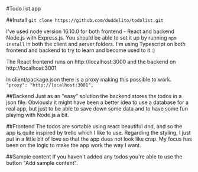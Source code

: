 #Todo list app



##Install
`git clone https://github.com/duddelito/todolist.git`

I've used node version 16.10.0 for both frontend - React and backend Node.js with Express.js.
You should be able to set it up by running `npm install` in both the client and server folders. 
I'm using Typescript on both frontend and backend to try to learn and become used to it :)

The React frontend runs on http://localhost:3000 and the backend on http://localhost:3001

In client/package.json there is a proxy making this possible to work. 
`"proxy": "http://localhost:3001",`

##Backend
Just as an "easy" solution the backend stores the todos in a json file. Obviously it might have been a better idea to use a database for a real app, but just to be able to save down some data and to have some fun playing with Node.js a bit.

##Frontend
The todos are sortable using react beautiful dnd, and so the app is quite inspired by trello which I like to use.
Regarding the styling, I just put in a little bit of love so that the app does not look like crap. My focus has been on the logic to make the app work the way I want.

##Sample content
If you haven't added any todos you're able to use the button "Add sample content".